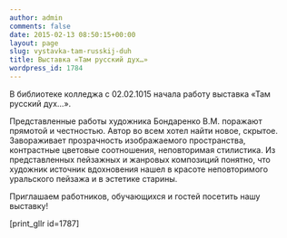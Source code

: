 ```yaml
---
author: admin
comments: false
date: 2015-02-13 08:50:15+00:00
layout: page
slug: vystavka-tam-russkij-duh
title: Выставка «Там русский дух…»
wordpress_id: 1784
---
```


В библиотеке колледжа с 02.02.1015 начала работу выставка «Там русский дух…».




Представленные работы художника Бондаренко В.М. поражают прямотой и честностью. Автор во всем хотел найти новое, скрытое. Завораживает прозрачность изображаемого пространства, контрастные цветовые соотношения, неповторимая стилистика. Из представленных пейзажных и жанровых композиций понятно, что художник источник вдохновения нашел в красоте неповторимого уральского пейзажа и в эстетике старины.




Приглашаем работников, обучающихся и гостей посетить нашу выставку!


[print_gllr id=1787]


